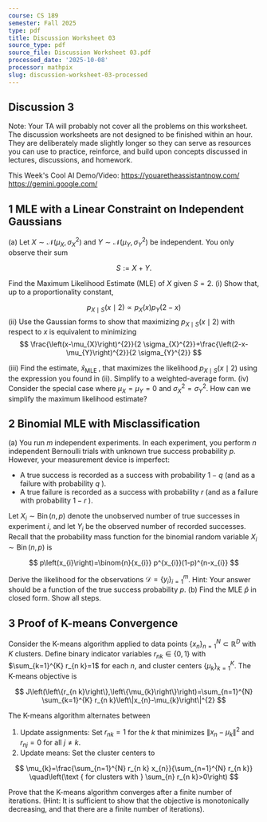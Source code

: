 ```yaml
---
course: CS 189
semester: Fall 2025
type: pdf
title: Discussion Worksheet 03
source_type: pdf
source_file: Discussion Worksheet 03.pdf
processed_date: '2025-10-08'
processor: mathpix
slug: discussion-worksheet-03-processed
---
```


## Discussion 3

Note: Your TA will probably not cover all the problems on this worksheet. The discussion worksheets are not designed to be finished within an hour. They are deliberately made slightly longer so they can serve as resources you can use to practice, reinforce, and build upon concepts discussed in lectures, discussions, and homework.

This Week's Cool AI Demo/Video:
https://youaretheassistantnow.com/
https://gemini.google.com/

## 1 MLE with a Linear Constraint on Independent Gaussians

(a) Let $X \sim \mathcal{N}\left(\mu_{X}, \sigma_{X}^{2}\right)$ and $Y \sim \mathcal{N}\left(\mu_{Y}, \sigma_{Y}^{2}\right)$ be independent. You only observe their sum

$$
S:=X+Y .
$$

Find the Maximum Likelihood Estimate (MLE) of $X$ given $S=2$.
(i) Show that, up to a proportionality constant,

$$
p_{X \mid S}(x \mid 2) \propto p_{X}(x) p_{Y}(2-x)
$$
(ii) Use the Gaussian forms to show that maximizing $p_{X \mid S}(x \mid 2)$ with respect to $x$ is equivalent to minimizing
$$
\frac{\left(x-\mu_{X}\right)^{2}}{2 \sigma_{X}^{2}}+\frac{\left(2-x-\mu_{Y}\right)^{2}}{2 \sigma_{Y}^{2}}
$$

(iii) Find the estimate, $\hat{x}_{\text {MLE }}$, that maximizes the likelihood $p_{X \mid S}(x \mid 2)$ using the expression you found in (ii). Simplify to a weighted-average form.
(iv) Consider the special case where $\mu_{X}=\mu_{Y}=0$ and $\sigma_{X}^{2}=\sigma_{Y}^{2}$. How can we simplify the maximum likelihood estimate?

## 2 Binomial MLE with Misclassification

(a) You run $m$ independent experiments. In each experiment, you perform $n$ independent Bernoulli trials with unknown true success probability $p$. However, your measurement device is imperfect:

- A true success is recorded as a success with probability $1-q$ (and as a failure with probability $q$ ).
- A true failure is recorded as a success with probability $r$ (and as a failure with probability $1-r$ ).

Let $X_{i} \sim \operatorname{Bin}(n, p)$ denote the unobserved number of true successes in experiment $i$, and let $Y_{i}$ be the observed number of recorded successes. Recall that the probability mass function for the binomial random variable $X_{i} \sim \operatorname{Bin}(n, p)$ is

$$
p\left(x_{i}\right)=\binom{n}{x_{i}} p^{x_{i}}(1-p)^{n-x_{i}}
$$

Derive the likelihood for the observations $\mathcal{D}=\left\{y_{i}\right\}_{i=1}^{m}$. Hint: Your answer should be a function of the true success probability $p$.
(b) Find the MLE $\widehat{p}$ in closed form. Show all steps.

## 3 Proof of K-means Convergence

Consider the K-means algorithm applied to data points $\left\{x_{n}\right\}_{n=1}^{N} \subset \mathbb{R}^{D}$ with $K$ clusters. Define binary indicator variables $r_{n k} \in\{0,1\}$ with $\sum_{k=1}^{K} r_{n k}=1$ for each $n$, and cluster centers $\left\{\mu_{k}\right\}_{k=1}^{K}$. The K-means objective is

$$
J\left(\left\{r_{n k}\right\},\left\{\mu_{k}\right\}\right)=\sum_{n=1}^{N} \sum_{k=1}^{K} r_{n k}\left\|x_{n}-\mu_{k}\right\|^{2}
$$

The K-means algorithm alternates between

1. Update assignments: Set $r_{n k}=1$ for the $k$ that minimizes $\left\|x_{n}-\mu_{k}\right\|^{2}$ and $r_{n j}=0$ for all $j \neq k$.
2. Update means: Set the cluster centers to

$$
\mu_{k}=\frac{\sum_{n=1}^{N} r_{n k} x_{n}}{\sum_{n=1}^{N} r_{n k}} \quad\left(\text { for clusters with } \sum_{n} r_{n k}>0\right)
$$

Prove that the K-means algorithm converges after a finite number of iterations. (Hint: It is sufficient to show that the objective is monotonically decreasing, and that there are a finite number of iterations).

